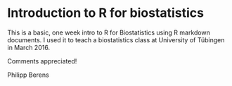 # Introduction to R for biostatistics

This is a basic, one week intro to R for Biostatistics using R markdown documents. I used it to teach a biostatistics class at University of Tübingen in March 2016.

Comments appreciated!

Philipp Berens
